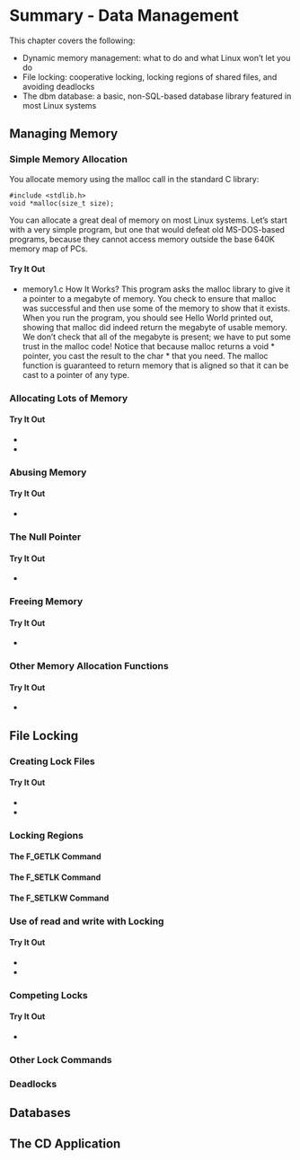# Summary - Data Management

This chapter covers the following:
* Dynamic memory management: what to do and what Linux won’t let you do
* File locking: cooperative locking, locking regions of shared files, and avoiding deadlocks
* The dbm database: a basic, non-SQL-based database library featured in most Linux systems

## Managing Memory

### Simple Memory Allocation

You allocate memory using the malloc call in the standard C library:
```
#include <stdlib.h>
void *malloc(size_t size);
```
You can allocate a great deal of memory on most Linux systems. Let’s start with a very simple program, but one that would defeat old MS-DOS-based programs, because they cannot access memory outside the base 640K memory map of PCs.

#### Try It Out
* memory1.c
How It Works? 
This program asks the malloc library to give it a pointer to a megabyte of memory. You check to ensure that malloc was successful and then use some of the memory to show that it exists. When you run the program, you should see Hello World printed out, showing that malloc did indeed return the megabyte of usable memory. We don’t check that all of the megabyte is present; we have to put some trust in the malloc code!
Notice that because malloc returns a void * pointer, you cast the result to the char * that you need.
The malloc function is guaranteed to return memory that is aligned so that it can be cast to a pointer of any type.

### Allocating Lots of Memory
#### Try It Out
* 
* 

### Abusing Memory
#### Try It Out
* 

### The Null Pointer
#### Try It Out
* 

### Freeing Memory
#### Try It Out
* 

### Other Memory Allocation Functions
#### Try It Out
* 

## File Locking

### Creating Lock Files
#### Try It Out
* 
* 

### Locking Regions

#### The F_GETLK Command

#### The F_SETLK Command
#### The F_SETLKW Command
### Use of read and write with Locking
#### Try It Out
* 
* 
### Competing Locks
#### Try It Out
* 

### Other Lock Commands

### Deadlocks

## Databases
## The CD Application

